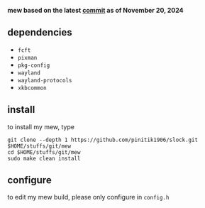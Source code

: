 **mew based on the latest [commit](https://codeberg.org/sewn/mew/commit/e96bf181b8e5ddf8b463c43a7ac56c10cd859694) as of November 20, 2024**

## dependencies
- `fcft`
- `pixman`
- `pkg-config`
- `wayland`
- `wayland-protocols`
- `xkbcommon`

## install
to install my mew, type

```
git clone --depth 1 https://github.com/pinitik1906/slock.git $HOME/stuffs/git/mew
cd $HOME/stuffs/git/mew
sudo make clean install
```

## configure
to edit my mew build, please only configure in `config.h`
